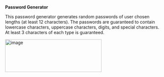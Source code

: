 **Password Generator**

This password generator generates random passwords of user chosen lengths (at least 12 characters). The passwords are guaranteed to contain lowercase characters, uppercase characters, digits, and special characters. At least 3 characters of each type is guaranteed.

<img width="313" height="106" alt="image" src="https://github.com/user-attachments/assets/a5260667-dd12-48c1-8436-8df9cec0368b" />

